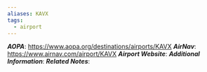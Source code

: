 ```yaml
---
aliases: KAVX
tags:
  - airport
---
```


***AOPA***: https://www.aopa.org/destinations/airports/KAVX
***AirNav***: https://www.airnav.com/airport/KAVX
***Airport Website***:
***Additional Information***:
***Related Notes***: